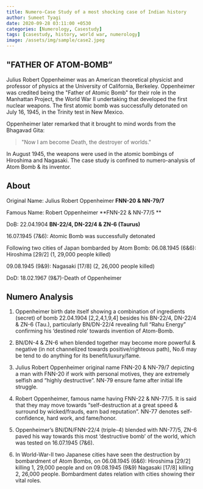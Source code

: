 ```yaml
---
title: Numero-Case Study of a most shocking case of Indian history
author: Sumeet Tyagi
date: 2020-09-28 03:11:00 +0530
categories: [Numerology, Casestudy]
tags: [casestudy, history, world war, numerology]
image: /assets/img/sample/case2.jpeg
---
```

## "FATHER OF ATOM-BOMB”

Julius Robert Oppenheimer was an American theoretical physicist and professor of physics at the University of California, Berkeley. Oppenheimer was credited being the "Father of Atomic Bomb" for their role in the Manhattan Project, the World War II undertaking that developed the first nuclear weapons. The first atomic bomb was successfully detonated on July 16, 1945, in the Trinity test in New Mexico. 

Oppenheimer later remarked that it brought to mind words from the Bhagavad Gita: 
> "Now I am become Death, the destroyer of worlds." 

In August 1945, the weapons were used in the atomic bombings of Hiroshima and Nagasaki. The case study is confined to numero-analysis of Atom Bomb & its inventor. 

## About
Original Name: Julius Robert Oppenheimer
**FNN-20 & NN-79/7**

Famous Name: Robert Oppenheimer
**FNN-22 & NN-77/5 **

DoB: 22.04.1904
**BN-22/4, DN-22/4 & ZN-6 (Taurus)**

16.07.1945 (7&6): Atomic Bomb was successfully detonated

Following two cities of Japan bombarded by Atom Bomb:
06.08.1945 (6&6): Hiroshima [29/2] 
(1, 29,000 people killed)  

09.08.1945 (9&9): Nagasaki [17/8] 
(2, 26,000 people killed)

DoD: 18.02.1967 (9&7)-Death of Oppenheimer

## Numero Analysis

1. Oppenheimer birth date itself showing a combination of ingredients (secret) of bomb 22.04.1904 [2,2,4,1,9,4] besides his BN-22/4, DN-22/4 & ZN-6 (Tau.), particularly BN/DN-22/4 revealing full “Rahu Energy” confirming his ‘destined role’ towards invention of Atom-Bomb.

3. BN/DN-4 & ZN-6 when blended together may become more powerful & negative (in not channelized towards positive/righteous path), No.6 may be tend to do anything for its benefit/luxury/fame. 

5. Julius Robert Oppenheimer original name FNN-20 & NN-79/7 depicting a man with FNN-20 if work with personal motives, they are extremely selfish and “highly destructive”. NN-79 ensure fame after initial life struggle. 

7. Robert Oppenheimer, famous name having FNN-22 & NN-77/5. It is said that they may move towards “self-destruction at a great speed & surround by wicked/frauds, earn bad reputation”. NN-77 denotes self-confidence, hard work, and fame/honor. 

9. Oppenheimer’s BN/DN/FNN-22/4 (triple-4) blended with NN-77/5, ZN-6 paved his way towards this most ‘destructive bomb’ of the world, which was tested on 16.07.1945 (7&6).

11. In World-War-II two Japanese cities have seen the destruction by bombardment of Atom Bombs, on 06.08.1945 (6&6): Hiroshima [29/2] killing 1, 29,000 people and on 09.08.1945 (9&9) Nagasaki [17/8] killing 2, 26,000 people. Bombardment dates relation with cities showing their vital roles.
